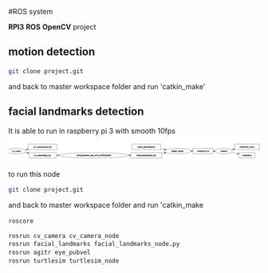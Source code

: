 #ROS system

**RPI3** **ROS** **OpenCV** project 

## motion detection

```bash
git clone project.git
```
and back to master workspace folder and run
'catkin_make'


## facial landmarks detection 

It is able to run in raspberry pi 3 with smooth 10fps
![alt text](https://github.com/choice17/ROS/blob/master/image_/rqt_graph.png)

to run this node
```bash
git clone project.git
```

and back to master workspace folder and run
'catkin_make

`roscore`

```bash
rosrun cv_camera cv_camera_node
rosrun facial_landmarks facial_landmarks_node.py
rosrun agitr eye_pubvel
rosrun turtlesim turtlesim_node
```
